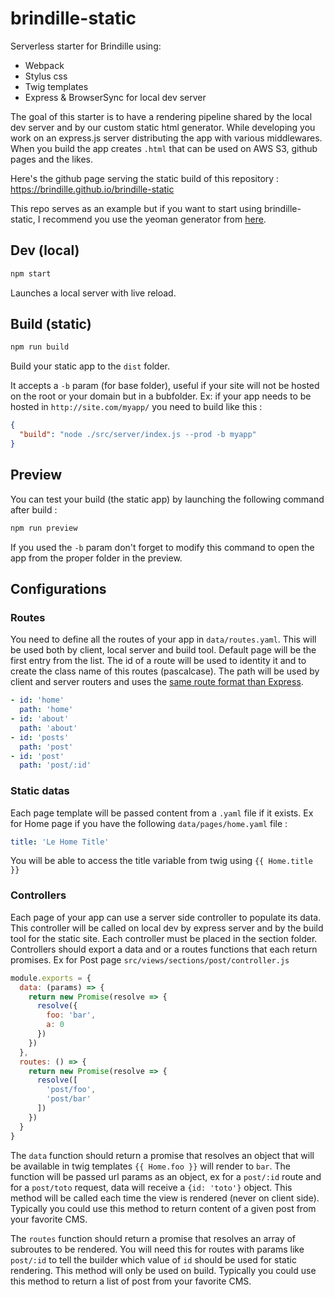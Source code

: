 # brindille-static
Serverless starter for Brindille using:

- Webpack
- Stylus css
- Twig templates
- Express & BrowserSync for local dev server

The goal of this starter is to have a rendering pipeline shared by the local dev server and by our custom static html generator. While developing you work on an express.js server distributing the app with various middlewares. When you build the app creates `.html` that can be used on AWS S3, github pages and the likes.

Here's the github page serving the static build of this repository : 
https://brindille.github.io/brindille-static

This repo serves as an example but if you want to start using brindille-static, I recommend you use the yeoman generator from [here](https://github.com/brindille/generator-brindille).


## Dev (local)
```bash
npm start
```

Launches a local server with live reload.


## Build (static)
```bash
npm run build
```

Build your static app to the `dist` folder.

It accepts a `-b` param (for base folder), useful if your site will not be hosted on the root or your domain but in a bubfolder. Ex: if your app needs to be hosted in `http://site.com/myapp/` you need to build like this :

```json
{
  "build": "node ./src/server/index.js --prod -b myapp"
}
```


## Preview
You can test your build (the static app) by launching the following command after build :

```bash
npm run preview
```

If you used the `-b` param don't forget to modify this command to open the app from the proper folder in the preview.

## Configurations

### Routes
You need to define all the routes of your app in  `data/routes.yaml`. This will be used both by client, local server and build tool. Default page will be the first entry from the list. The id of a route will be used to identity it and to create the class name of this routes (pascalcase). The path will be used by client and server routers and uses the [same route format than Express](http://expressjs.com/en/guide/routing.html).

```yaml
- id: 'home'
  path: 'home'
- id: 'about'
  path: 'about'
- id: 'posts'
  path: 'post'
- id: 'post'
  path: 'post/:id'
```

### Static datas
Each page template will be passed content from a `.yaml` file if it exists. 
Ex for Home page if you have the following `data/pages/home.yaml` file :
```yaml
title: 'Le Home Title'
```
You will be able to access the title variable from twig using `{{ Home.title }}`

### Controllers
Each page of your app can use a server side controller to populate its data. This controller will be called on local dev by express server and by the build tool for the static site. Each controller must be placed in the section folder. Controllers should export a data and or a routes functions that each return promises. Ex for Post page `src/views/sections/post/controller.js`
```js 
module.exports = {
  data: (params) => {
    return new Promise(resolve => {
      resolve({
        foo: 'bar',
        a: 0
      })
    })
  },
  routes: () => {
    return new Promise(resolve => {
      resolve([
        'post/foo',
        'post/bar'
      ])
    })
  }
}
```

The `data` function should return a promise that resolves an object that will be available in twig templates `{{ Home.foo }}` will render to `bar`. The function will be passed url params as an object, ex for a `post/:id` route and for a `post/toto` request, data will receive a `{id: 'toto'}` object. This method will be called each time the view is rendered (never on client side). Typically you could use this method to return content of a given post from your favorite CMS.

The `routes` function should return a promise that resolves an array of subroutes to be rendered. You will need this for routes with params like `post/:id` to tell the builder which value of `id` should be used for static rendering. This method will only be used on build. Typically you could use this method to return a list of post from your favorite CMS.